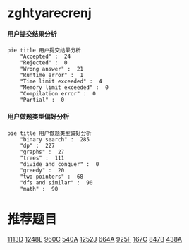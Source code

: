 # zghtyarecrenj

<!-- tabs:start -->



#### **用户提交结果分析**

```mermaid
pie title 用户提交结果分析
    "Accepted" :  24
    "Rejected" :  0
    "Wrong answer" :  21
    "Runtime error" :  1
    "Time limit exceeded" :  4
    "Memory limit exceeded" :  0
    "Compilation error" :  0
    "Partial" :  0
```

#### **用户做题类型偏好分析**

```mermaid
pie title 用户做题类型偏好分析
    "binary search" :  285
    "dp" :  227
    "graphs" :  27
    "trees" :  111
    "divide and conquer" :  0
    "greedy" :  20
    "two pointers" :  68
    "dfs and similar" :  90
    "math" :  90
```



<!-- tabs:end -->
# 推荐题目
[1113D](https://codeforces.com/contest/1113/problem/D)
[1248E](https://codeforces.com/contest/1248/problem/E)
[960C](https://codeforces.com/contest/960/problem/C)
[540A](https://codeforces.com/contest/540/problem/A)
[1252J](https://codeforces.com/contest/1252/problem/J)
[664A](https://codeforces.com/contest/664/problem/A)
[925F](https://codeforces.com/contest/925/problem/F)
[167C](https://codeforces.com/contest/167/problem/C)
[847B](https://codeforces.com/contest/847/problem/B)
[438A](https://codeforces.com/contest/438/problem/A)
